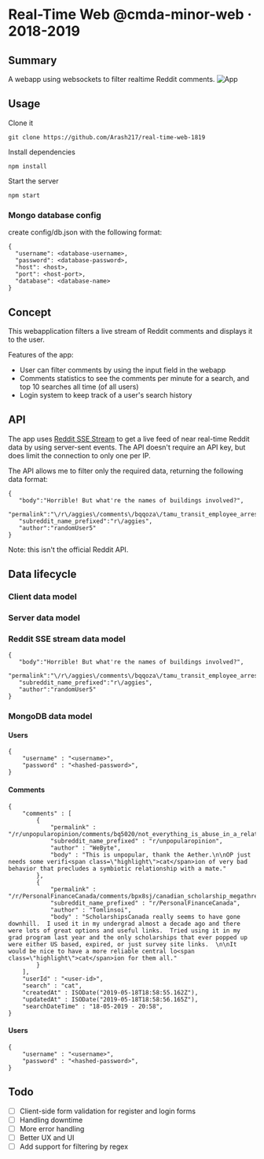 # Real-Time Web @cmda-minor-web · 2018-2019

## Summary
A webapp using websockets to filter realtime Reddit comments.
![App](../master/docs/images/app.png)

## Usage
Clone it
```
git clone https://github.com/Arash217/real-time-web-1819
```

Install dependencies
```
npm install
```

Start the server
```
npm start
```

### Mongo database config
create config/db.json with the following format:
```
{
  "username": <database-username>,
  "password": <database-password>,
  "host": <host>,
  "port": <host-port>,
  "database": <database-name>
}
```

## Concept
This webapplication filters a live stream of Reddit comments and displays it to the user.

Features of the app:
- User can filter comments by using the input field in the webapp
- Comments statistics to see the comments per minute for a search, and top 10 searches all time (of all users)
- Login system to keep track of a user's search history

## API
The app uses [Reddit SSE Stream](https://github.com/pushshift/reddit_sse_stream) to get a live feed of near real-time Reddit data by using server-sent events. The API doesn't require an API key, but does limit the connection to only one per IP.

The API allows me to filter only the required data, returning the following data format:
```
{  
   "body":"Horrible! But what're the names of buildings involved?",
   "permalink":"\/r\/aggies\/comments\/bqqoza\/tamu_transit_employee_arrested_for_hiding_a\/eo71p94\/",
   "subreddit_name_prefixed":"r\/aggies",
   "author":"randomUser5"
}
```

Note: this isn't the official Reddit API.

## Data lifecycle

### Client data model

### Server data model

### Reddit SSE stream data model
```
{  
   "body":"Horrible! But what're the names of buildings involved?",
   "permalink":"\/r\/aggies\/comments\/bqqoza\/tamu_transit_employee_arrested_for_hiding_a\/eo71p94\/",
   "subreddit_name_prefixed":"r\/aggies",
   "author":"randomUser5"
}
```

### MongoDB data model

#### Users
```
{
    "username" : "<username>",
    "password" : "<hashed-password>",
}
```

#### Comments
```
{
    "comments" : [ 
        {
            "permalink" : "/r/unpopularopinion/comments/bq5020/not_everything_is_abuse_in_a_relationship/eo1sqv9/",
            "subreddit_name_prefixed" : "r/unpopularopinion",
            "author" : "WeByte",
            "body" : "This is unpopular, thank the Aether.\n\nOP just needs some verifi<span class=\"highlight\">cat</span>ion of very bad behavior that precludes a symbiotic relationship with a mate."
        }, 
        {
            "permalink" : "/r/PersonalFinanceCanada/comments/bpx8sj/canadian_scholarship_megathread_2019/eo1sqtp/",
            "subreddit_name_prefixed" : "r/PersonalFinanceCanada",
            "author" : "Tomlinsoi",
            "body" : "ScholarshipsCanada really seems to have gone downhill.  I used it in my undergrad almost a decade ago and there were lots of great options and useful links.  Tried using it in my grad program last year and the only scholarships that ever popped up were either US based, expired, or just survey site links.  \n\nIt would be nice to have a more reliable central lo<span class=\"highlight\">cat</span>ion for them all."
        }
    ],
    "userId" : "<user-id>",
    "search" : "cat",
    "createdAt" : ISODate("2019-05-18T18:58:55.162Z"),
    "updatedAt" : ISODate("2019-05-18T18:58:56.165Z"),
    "searchDateTime" : "18-05-2019 - 20:58",
}
```

#### Users
```
{
    "username" : "<username>",
    "password" : "<hashed-password>",
}
```

## Todo
- [ ] Client-side form validation for register and login forms
- [ ] Handling downtime
- [ ] More error handling
- [ ] Better UX and UI
- [ ] Add support for filtering by regex
